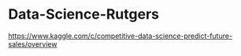 # Data-Science-Rutgers
https://www.kaggle.com/c/competitive-data-science-predict-future-sales/overview
